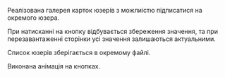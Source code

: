 Реалізована галерея карток юзерів з можлиістю підписатися на окремого юзера.

При натисканні на кнопку відбувається збереження значення, та при
перезавантаженні сторінки усі значення залишаються актуальними.

Список юзерів зберігається в окремому файлі.

Виконана анімація на кнопках.
